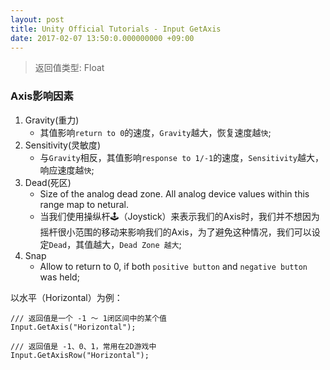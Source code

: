 ```yaml
---
layout: post
title: Unity Official Tutorials - Input GetAxis
date: 2017-02-07 13:50:0.000000000 +09:00
---
```


> 返回值类型: Float

### Axis影响因素

1. Gravity(重力)
	- 其值影响`return to 0`的速度，`Gravity`越大，恢复速度越`快`;
2. Sensitivity(灵敏度)
	- 与`Gravity`相反，其值影响`response to 1/-1`的速度，`Sensitivity`越大，响应速度越`快`;
3. Dead(死区)
	- Size of the analog dead zone. All analog device values within this range map to netural.
	- 当我们使用操纵杆🕹️（Joystick）来表示我们的Axis时，我们并不想因为摇杆很小范围的移动来影响我们的Axis，为了避免这种情况，我们可以设定`Dead`，其值越大，`Dead Zone 越大`;
4. Snap
	- Allow to return to 0, if both `positive button` and `negative button` was held;

以水平（Horizontal）为例：

```
/// 返回值是一个 -1 ～ 1闭区间中的某个值
Input.GetAxis("Horizontal");

/// 返回值是 -1、0、1，常用在2D游戏中
Input.GetAxisRow("Horizontal");
```